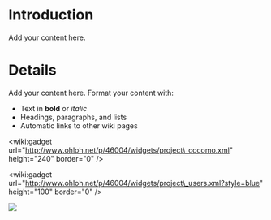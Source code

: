 # Introduction #

Add your content here.


# Details #

Add your content here.  Format your content with:
  * Text in **bold** or _italic_
  * Headings, paragraphs, and lists
  * Automatic links to other wiki pages

&lt;wiki:gadget url="http://www.ohloh.net/p/46004/widgets/project\_cocomo.xml" height="240"  border="0" /&gt;

&lt;wiki:gadget url="http://www.ohloh.net/p/46004/widgets/project\_users.xml?style=blue" height="100"  border="0" /&gt;


[![](https://www.paypal.com/en_GB/SG/i/btn/btn_buynowCC_LG.gif)](https://www.paypal.com/cgi-bin/webscr?cmd=_s-xclick&hosted_button_id=9LZZYASMAHZS8)